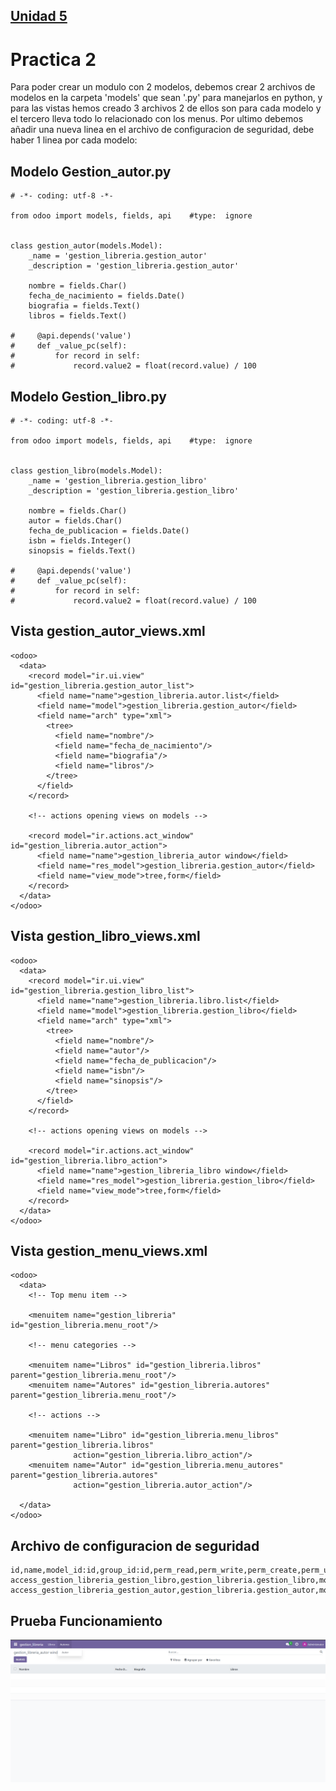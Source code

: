 ## [Unidad 5](../index.md)
# Practica 2


Para poder crear un modulo con 2 modelos, debemos crear 2 archivos de modelos en la carpeta 'models' que sean '.py' para manejarlos en python, y para las vistas hemos creado 3 archivos 2 de ellos son para cada modelo y el tercero lleva todo lo relacionado con los menus. Por ultimo debemos añadir una nueva linea en el archivo de configuracion de seguridad, debe haber 1 linea por cada modelo:


## Modelo Gestion_autor.py
```
# -*- coding: utf-8 -*-

from odoo import models, fields, api    #type:  ignore


class gestion_autor(models.Model):
    _name = 'gestion_libreria.gestion_autor'
    _description = 'gestion_libreria.gestion_autor'

    nombre = fields.Char()
    fecha_de_nacimiento = fields.Date()
    biografia = fields.Text()
    libros = fields.Text()

#     @api.depends('value')
#     def _value_pc(self):
#         for record in self:
#             record.value2 = float(record.value) / 100

```

## Modelo Gestion_libro.py
```
# -*- coding: utf-8 -*-

from odoo import models, fields, api    #type:  ignore


class gestion_libro(models.Model):
    _name = 'gestion_libreria.gestion_libro'
    _description = 'gestion_libreria.gestion_libro'

    nombre = fields.Char()
    autor = fields.Char()
    fecha_de_publicacion = fields.Date()
    isbn = fields.Integer()
    sinopsis = fields.Text()

#     @api.depends('value')
#     def _value_pc(self):
#         for record in self:
#             record.value2 = float(record.value) / 100

```

## Vista gestion_autor_views.xml
```
<odoo>
  <data>
    <record model="ir.ui.view" id="gestion_libreria.gestion_autor_list">
      <field name="name">gestion_libreria.autor.list</field>
      <field name="model">gestion_libreria.gestion_autor</field>
      <field name="arch" type="xml">
        <tree>
          <field name="nombre"/>
          <field name="fecha_de_nacimiento"/>
          <field name="biografia"/>
          <field name="libros"/>
        </tree>
      </field>
    </record>

    <!-- actions opening views on models -->

    <record model="ir.actions.act_window" id="gestion_libreria.autor_action">
      <field name="name">gestion_libreria_autor window</field>
      <field name="res_model">gestion_libreria.gestion_autor</field>
      <field name="view_mode">tree,form</field>
    </record>
  </data>
</odoo>
```

## Vista gestion_libro_views.xml
```
<odoo>
  <data>
    <record model="ir.ui.view" id="gestion_libreria.gestion_libro_list">
      <field name="name">gestion_libreria.libro.list</field>
      <field name="model">gestion_libreria.gestion_libro</field>
      <field name="arch" type="xml">
        <tree>
          <field name="nombre"/>
          <field name="autor"/>
          <field name="fecha_de_publicacion"/>
          <field name="isbn"/>
          <field name="sinopsis"/>
        </tree>
      </field>
    </record>

    <!-- actions opening views on models -->

    <record model="ir.actions.act_window" id="gestion_libreria.libro_action">
      <field name="name">gestion_libreria_libro window</field>
      <field name="res_model">gestion_libreria.gestion_libro</field>
      <field name="view_mode">tree,form</field>
    </record>
  </data>
</odoo>
```

## Vista gestion_menu_views.xml
```
<odoo>
  <data>
    <!-- Top menu item -->

    <menuitem name="gestion_libreria" id="gestion_libreria.menu_root"/>

    <!-- menu categories -->

    <menuitem name="Libros" id="gestion_libreria.libros" parent="gestion_libreria.menu_root"/>
    <menuitem name="Autores" id="gestion_libreria.autores" parent="gestion_libreria.menu_root"/>

    <!-- actions -->

    <menuitem name="Libro" id="gestion_libreria.menu_libros" parent="gestion_libreria.libros"
              action="gestion_libreria.libro_action"/>
    <menuitem name="Autor" id="gestion_libreria.menu_autores" parent="gestion_libreria.autores"
              action="gestion_libreria.autor_action"/>

  </data>
</odoo>
```

## Archivo de configuracion de seguridad
```
id,name,model_id:id,group_id:id,perm_read,perm_write,perm_create,perm_unlink
access_gestion_libreria_gestion_libro,gestion_libreria.gestion_libro,model_gestion_libreria_gestion_libro,base.group_user,1,1,1,1
access_gestion_libreria_gestion_autor,gestion_libreria.gestion_autor,model_gestion_libreria_gestion_autor,base.group_user,1,1,1,1
```


## Prueba Funcionamiento
![Funcionamiento](archivos/funcionamiento.png)